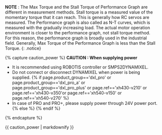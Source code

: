 **NOTE** : The Max Torque and the Stall Torque of Performance Graph are different in measurement methods.
Stall torque is a measured value of the momentary torque that it can reach. This is generally how RC servos are measured.
The Performance graph is also called as N-T curves, which is measured with the gradually increasing load.
The actual motor operation environment is closer to the performance graph, not stall torque method.
For this reason, the performance graph is broadly used in the industrial field.
Generally, Max Torque of the Performance Graph is less than the Stall Torque.
{: .notice}

{% capture caution_power %}
**CAUTION : When supplying power**
- It is recommended using ROBOTIS controller or SMPS2DYNAMIXEL.
- Do not connect or disconnect DYNAMIXEL when power is being supplied.
{% if page.product_group=='dxl_pro' or page.product_group=='dxl_pro_a' or page.product_group=='dxl_pro_plus' or page.ref=='xh430-v210' or page.ref=='xh430-v350'or page.ref=='xh540-v150' or page.ref=='xh540-v270' %}
- In case of PRO and PRO+, please supply power through 24V power port.
{% else %}
{% endif %}

{% endcapture %}

<div class="notice--warning">{{ caution_power | markdownify }}</div>
